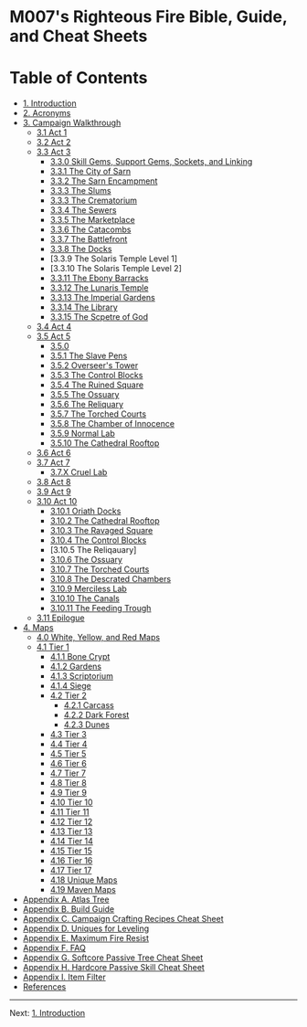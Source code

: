 # M007's Righteous Fire Bible, Guide, and Cheat Sheets

# Table of Contents

* [1. Introduction](introduction.md)
* [2. Acronyms](acronyms.md)
* [3. Campaign Walkthrough](campaign.md)
  * [3.1 Act 1](act1.md)
  * [3.2 Act 2](act2.md)
  * [3.3 Act 3](act3.md)
     * [3.3.0 Skill Gems, Support Gems, Sockets, and Linking]()
     * [3.3.1 The City of Sarn]()
     * [3.3.2 The Sarn Encampment]()
     * [3.3.3 The Slums]()
     * [3.3.3 The Crematorium]()
     * [3.3.4 The Sewers]()
     * [3.3.5 The Marketplace]()
     * [3.3.6 The Catacombs]()
     * [3.3.7 The Battlefront]()
     * [3.3.8 The Docks]()
     * [3.3.9 The Solaris Temple Level 1]
     * [3.3.10 The Solaris Temple Level 2]
     * [3.3.11 The Ebony Barracks]() 
     * [3.3.12 The Lunaris Temple]()
     * [3.3.13 The Imperial Gardens]()
     * [3.3.14 The Library]()
     * [3.3.15 The Scpetre of God]()
  * [3.4 Act 4](act4.md)
  * [3.5 Act 5](act5.md)
    * [3.5.0]()
    * [3.5.1 The Slave Pens]()
    * [3.5.2 Overseer's Tower]()
    * [3.5.3 The Control Blocks]()
    * [3.5.4 The Ruined Square]()
    * [3.5.5 The Ossuary]()
    * [3.5.6 The Reliquary]()
    * [3.5.7 The Torched Courts]()
    * [3.5.8 The Chamber of Innocence]()
    * [3.5.9 Normal Lab](lab_normal.md)
    * [3.5.10 The Cathedral Rooftop]()
  * [3.6 Act 6](act6.md)
  * [3.7 Act 7](act7.md)
    * [3.7.X Cruel Lab](lab_cruel.md)
  * [3.8 Act 8](act8.md)
  * [3.9 Act 9](act9.md)
  * [3.10 Act 10](act10.md)
    * [3.10.1 Oriath Docks]()
    * [3.10.2 The Cathedral Rooftop]()
    * [3.10.3 The Ravaged Square]()
    * [3.10.4 The Control Blocks]()
    * [3.10.5 The Reliqauary]
    * [3.10.6 The Ossuary]()
    * [3.10.7 The Torched Courts]()
    * [3.10.8 The Descrated Chambers]()
    * [3.10.9 Merciless Lab](lab_merciless.md)
    * [3.10.10 The Canals]()
    * [3.10.11 The Feeding Trough]()
  * [3.11 Epilogue](epilogue.md)
* [4. Maps](maps.md)
  * [4.0 White, Yellow, and Red Maps]()
  * [4.1 Tier 1](maps_t1.md)
     * [4.1.1 Bone Crypt](map_t1#Bone_Crypt)
     * [4.1.2 Gardens](map_t1#Gardens)
     * [4.1.3 Scriptorium](map_t1#Scriptorium)
     * [4.1.4 Siege](map_t1#Siege)
    * [4.2 Tier 2](maps_t2.md)
      * [4.2.1 Carcass]()
      * [4.2.2 Dark Forest]()
      * [4.2.3 Dunes]()
    * [4.3 Tier 3](maps_t3.md)
    * [4.4 Tier 4](maps_t4.md)
    * [4.5 Tier 5](maps_t5.md)
    * [4.6 Tier 6](maps_t6.md)
    * [4.7 Tier 7](maps_t7.md)
    * [4.8 Tier 8](maps_t8.md)
    * [4.9 Tier 9](maps_t9.md)
    * [4.10 Tier 10](maps_t10.md)
    * [4.11 Tier 11](maps_t11.md)
    * [4.12 Tier 12](maps_t12.md)
    * [4.13 Tier 13](maps_t13.md)
    * [4.14 Tier 14](maps_t14.md)
    * [4.15 Tier 15](maps_t15.md)
    * [4.16 Tier 16](maps_t16.md)
    * [4.17 Tier 17](maps_t17.md)
    * [4.18 Unique Maps](maps_unique.md)
    * [4.19 Maven Maps](maps_mavend.md)
* [Appendix A. Atlas Tree](appendix_a_atlas.md)
* [Appendix B. Build Guide](appendix_b_build_guide.md)
* [Appendix C. Campaign Crafting Recipes Cheat Sheet](appendix_c_crafting.md)
* [Appendix D. Uniques for Leveling](appendix_d_uniques.md)
* [Appendix E. Maximum Fire Resist](appendix_e_fire_resist.md)
* [Appendix F. FAQ](appendix_f_faq.md)
* [Appendix G. Softcore Passive Tree Cheat Sheet](appendix_g_sc_passive.md)
* [Appendix H. Hardcore Passive Skill Cheat Sheet](appendix_h_hc_passive.md)
* [Appendix I. Item Filter](appendix_i_item_filter.md)
* [References](references.md)

---

Next: [1. Introduction](introduction.md)
